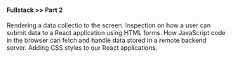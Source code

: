 #### Fullstack >> Part 2

Rendering a data collectio to the screen. Inspection on how a user can submit data to a React application using HTML forms. How JavaScript code in the browser can fetch and handle data stored in a remote backend server. Adding CSS styles to our React applications.
